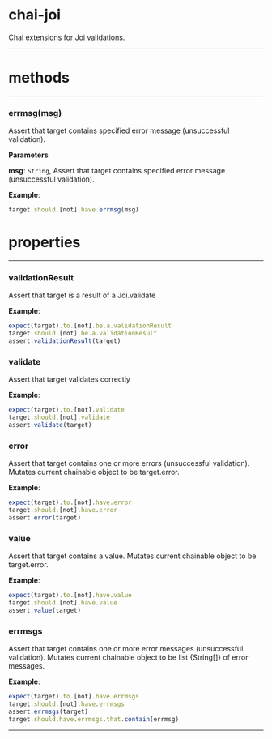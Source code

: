 # chai-joi
Chai extensions for Joi validations.

* * *

# methods

* * *

### errmsg(msg)

Assert that target contains specified error message (unsuccessful validation).

**Parameters**

**msg**: `String`, Assert that target contains specified error message (unsuccessful validation).


**Example**:
```js
target.should.[not].have.errmsg(msg)
```

# properties

* * *

### validationResult

Assert that target is a result of a Joi.validate

**Example**:
```js
expect(target).to.[not].be.a.validationResult
target.should.[not].be.a.validationResult
assert.validationResult(target)
```

### validate

Assert that target validates correctly

**Example**:
```js
expect(target).to.[not].validate
target.should.[not].validate
assert.validate(target)
```

### error

Assert that target contains one or more errors (unsuccessful validation).
Mutates current chainable object to be target.error.

**Example**:
```js
expect(target).to.[not].have.error
target.should.[not].have.error
assert.error(target)
```

### value

Assert that target contains a value.
Mutates current chainable object to be target.error.

**Example**:
```js
expect(target).to.[not].have.value
target.should.[not].have.value
assert.value(target)
```

### errmsgs

Assert that target contains one or more error messages (unsuccessful validation).
Mutates current chainable object to be list {String[]} of error messages.

**Example**:
```js
expect(target).to.[not].have.errmsgs
target.should.[not].have.errmsgs
assert.errmsgs(target)
target.should.have.errmsgs.that.contain(errmsg)
```

* * *
